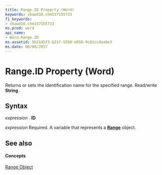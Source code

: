 ```yaml
---
title: Range.ID Property (Word)
keywords: vbawd10.chm157155733
f1_keywords:
- vbawd10.chm157155733
ms.prod: word
api_name:
- Word.Range.ID
ms.assetid: 5b2145f3-b21f-5550-e058-9c81ccdaa0e3
ms.date: 06/08/2017
---
```



# Range.ID Property (Word)

Returns or sets the identification name for the specified range. Read/write **String** .


## Syntax

 _expression_ . **ID**

 _expression_ Required. A variable that represents a **[Range](range-object-word.md)** object.


## See also


#### Concepts


[Range Object](range-object-word.md)

